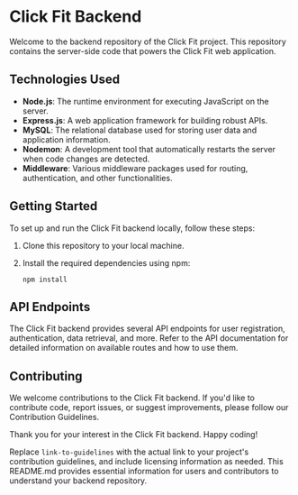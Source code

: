 # Click Fit Backend

Welcome to the backend repository of the Click Fit project. This repository contains the server-side code that powers the Click Fit web application.

## Technologies Used

- **Node.js**: The runtime environment for executing JavaScript on the server.
- **Express.js**: A web application framework for building robust APIs.
- **MySQL**: The relational database used for storing user data and application information.
- **Nodemon**: A development tool that automatically restarts the server when code changes are detected.
- **Middleware**: Various middleware packages used for routing, authentication, and other functionalities.

## Getting Started

To set up and run the Click Fit backend locally, follow these steps:

1. Clone this repository to your local machine.

2. Install the required dependencies using npm:

   ```shell
   npm install

## API Endpoints

The Click Fit backend provides several API endpoints for user registration, authentication, data retrieval, and more. Refer to the API documentation for detailed information on available routes and how to use them.

## Contributing
We welcome contributions to the Click Fit backend. If you'd like to contribute code, report issues, or suggest improvements, please follow our Contribution Guidelines.


Thank you for your interest in the Click Fit backend. Happy coding!


Replace `link-to-guidelines` with the actual link to your project's contribution guidelines, and include licensing information as needed. This README.md provides essential information for users and contributors to understand your backend repository.
